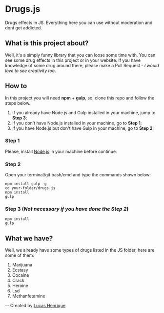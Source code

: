 # Drugs.js
Drugs effects in JS. Everything here you can use without moderation and dont get addicted.

## What is this project about?
Well, it's a simply funny library that you can loose some time with. You can see some drug effects in this project or in your website.
If you have knowledge of some drug around there, please make a Pull Request - *I would love to see creativity too*.

## How to
In this project you will need **npm** + **gulp**, so, clone this repo and follow the steps below.

1. If you already have Node.js and Gulp installed in your machine, jump to **Step 3**;
2. If you don't have Node.js installed in your machine, go to **Step 1**;
3. If you have Node.js but don't have Gulp in your machine, go to **Step 2**;

### Step 1
Please, install [Node.js](https://nodejs.org/en/) in your machine before continue.

### Step 2
Open your terminal/git bash/cmd and type the commands shown below:
```
npm install gulp -g
cd your-folder/drugs.js
npm install
gulp
```

### Step 3 (*Not necessary if you have done the Step 2*)
```
npm install
gulp
```

## What we have?
Well, we already have some types of drugs listed in the JS folder, here are some of them:

1. Marijuana
2. Ecstasy
3. Cocaine
4. Crack
5. Heroine
6. Lsd
7. Methanfetamine

--
Created by [Lucas Henrique](https://github.com/lurique).
